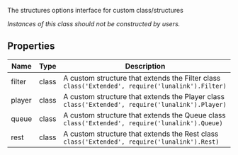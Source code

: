The structures options interface for custom class/structures

*Instances of this class should not be constructed by users.*

## Properties

| Name | Type | Description |
|-|-|-|
| filter | class | A custom structure that extends the Filter class `class('Extended', require('lunalink').Filter)` |
| player | class | A custom structure that extends the Player class `class('Extended', require('lunalink').Player)` |
| queue | class | A custom structure that extends the Queue class `class('Extended', require('lunalink').Queue)` |
| rest | class | A custom structure that extends the Rest class `class('Extended', require('lunalink').Rest)` |

